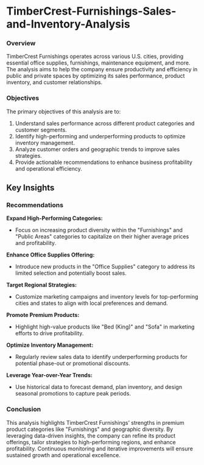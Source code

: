 # TimberCrest-Furnishings-Sales-and-Inventory-Analysis

### Overview

TimberCrest Furnishings operates across various U.S. cities, providing essential office supplies, furnishings, maintenance equipment, and more. The analysis aims to help the company ensure productivity and efficiency in public and private spaces by optimizing its sales performance, product inventory, and customer relationships.

### Objectives

The primary objectives of this analysis are to:

1. Understand sales performance across different product categories and customer segments.
2. Identify high-performing and underperforming products to optimize inventory management.
3. Analyze customer orders and geographic trends to improve sales strategies.
4. Provide actionable recommendations to enhance business profitability and operational efficiency.

## Key Insights


### Recommendations

**Expand High-Performing Categories:**

* Focus on increasing product diversity within the "Furnishings" and "Public Areas" categories to capitalize on their higher average prices and profitability.

**Enhance Office Supplies Offering:**

* Introduce new products in the "Office Supplies" category to address its limited selection and potentially boost sales.

**Target Regional Strategies:**

* Customize marketing campaigns and inventory levels for top-performing cities and states to align with local preferences and demand.

**Promote Premium Products:**

* Highlight high-value products like "Bed (King)" and "Sofa" in marketing efforts to drive profitability.

**Optimize Inventory Management:**

* Regularly review sales data to identify underperforming products for potential phase-out or promotional discounts.

**Leverage Year-over-Year Trends:**

* Use historical data to forecast demand, plan inventory, and design seasonal promotions to capture peak periods.


### Conclusion

This analysis highlights TimberCrest Furnishings’ strengths in premium product categories like "Furnishings" and geographic diversity. By leveraging data-driven insights, the company can refine its product offerings, tailor strategies to high-performing regions, and enhance profitability. Continuous monitoring and iterative improvements will ensure sustained growth and operational excellence.

